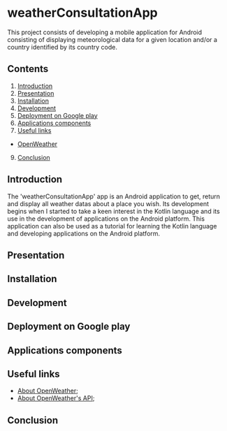 # weatherConsultationApp

This project consists of developing a mobile application for Android consisting of displaying meteorological data for a given location and/or a country identified by its country code.

## Contents

1. [Introduction](#introduction)
2. [Presentation](#presentation)
3. [Installation](#installation)
4. [Development](#development)
5. [Deployment on Google play](#deployment_on_google_play)
6. [Applications components](#applications_components)
7. [Useful links](#useful_links)
  * [OpenWeather](openweather)
9. [Conclusion](#conclusion)

<a name="introduction"></a>
## Introduction

The 'weatherConsultationApp' app is an Android application to get, return and display all weather datas about a place you wish. Its development begins when I started to take a keen interest in the Kotlin language and its use in the development of applications on the Android platform. This application can also be used as a tutorial for learning the Kotlin language and developing applications on the Android platform.

<a name="presentation"></a>
## Presentation

<a name="installation"></a>
## Installation

<a name="development"></a>
## Development

<a name="deployment_on_google_play"></a>
## Deployment on Google play

<a name="applications_components"></a>
## Applications components

<a name="useful_links"></a>
## Useful links

* [About OpenWeather](https://openweathermap.org);
* [About OpenWeather's API](https://openweathermap.org/api);

<a name="conclusion"></a>
## Conclusion
